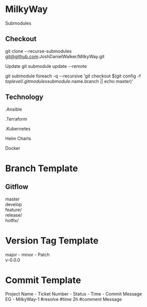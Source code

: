# MilkyWay
Submodules

## Checkout
git clone --recurse-submodules  git@github.com:JoshDanielWalker/MilkyWay.git

Update
git submodule update --remote

git submodule foreach -q --recursive 'git checkout $(git config -f $toplevel/.gitmodules submodule.$name.branch || echo master)'

## Technology

.Ansible

.Terraform

.Kubernetes

Helm Charts

Docker

# Branch Template <br/>
## Gitflow <br/>
master <br/>
develop <br/>
feature/ <br/>
release/ <br/>
hotfix/ <br/>

# Version Tag Template <br/>
major - minor - Patch <br/>
v-0.0.0 <br/>

# Commit Template <br/>
Project Name - Ticket Number	- Status - Time	- Commit Message <br/>
EG - MilkyWay-1 #resolve #time 2h #comment Message <br/>
